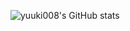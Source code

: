 ![yuuki008's GitHub stats](https://github-readme-stats.vercel.app/api?username=yuuki008&count_private=true&hide=stars,issues,contribs&bg_color=30,e96443,904e95&title_color=fff&text_color=fff)
